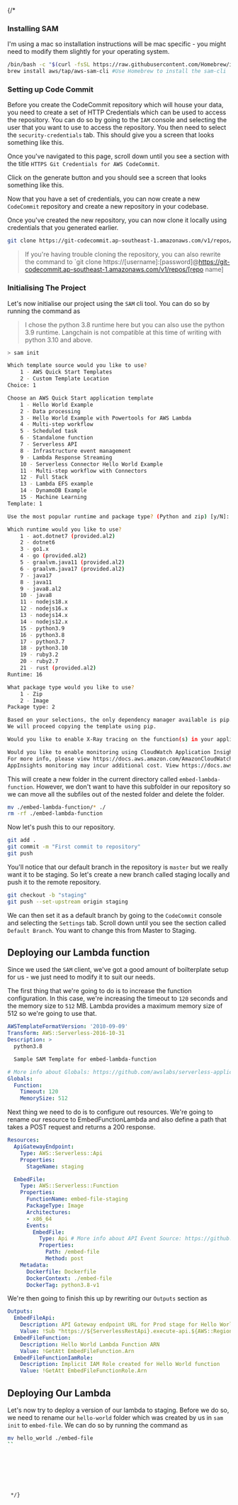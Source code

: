 

{/* 
### Installing SAM

I'm using a mac so installation instructions will be mac specific - you might need to modify them slightly for your operating system.

```bash
/bin/bash -c "$(curl -fsSL https://raw.githubusercontent.com/Homebrew/install/HEAD/install.sh)" #install homebrew 
brew install aws/tap/aws-sam-cli #Use Homebrew to install the sam-cli
```

### Setting up Code Commit 

Before you create the CodeCommit repository which will house your data, you need to create a set of HTTP Credentials which can be used to access the repository. You can do so by going to the `IAM` console and selecting the user that you want to use to access the repository. You then need to select the `security-credentials` tab. This should give you a screen that looks something like this.

<KommyImage height = {400} width={400} src = "/images/iam-credentials.png" blogImage={true} />

Once you've navigated to this page, scroll down until you see a section with the title `HTTPS Git Credentials for AWS CodeCommit`.

<KommyImage height = {400} width={400} src = "/images/security-credentials-screen.png" blogImage={true} />

Click on the generate button and you should see a screen that looks something like this. 

<KommyImage height = {400} width={400} src = "/images/generated-credentials.png" blogImage={true} />

Now that you have a set of credentials, you can now create a new `CodeCommit` repository and create a new repository in your codebase. 

<KommyImage height = {400} width={400} src = "/images/create-repository.png" blogImage={true} />

Once you've created the new repository, you can now clone it locally using credentials that you generated earlier. 

```bash
git clone https://git-codecommit.ap-southeast-1.amazonaws.com/v1/repos/[repo name]
```

> If you're having trouble cloning the repository, you can also rewrite the command to `git clone https://[username]:[password]@https://git-codecommit.ap-southeast-1.amazonaws.com/v1/repos/[repo name]



### Initialising The Project

Let's now initialise our project using the `SAM` cli tool. You can do so by running the command as 

> I chose the python 3.8 runtime here but you can also use the python 3.9 runtime. Langchain is not compatible at this time of writing with python 3.10 and above.

```bash
> sam init

Which template source would you like to use?
	1 - AWS Quick Start Templates
	2 - Custom Template Location
Choice: 1

Choose an AWS Quick Start application template
	1 - Hello World Example
	2 - Data processing
	3 - Hello World Example with Powertools for AWS Lambda
	4 - Multi-step workflow
	5 - Scheduled task
	6 - Standalone function
	7 - Serverless API
	8 - Infrastructure event management
	9 - Lambda Response Streaming
	10 - Serverless Connector Hello World Example
	11 - Multi-step workflow with Connectors
	12 - Full Stack
	13 - Lambda EFS example
	14 - DynamoDB Example
	15 - Machine Learning
Template: 1

Use the most popular runtime and package type? (Python and zip) [y/N]: N

Which runtime would you like to use?
	1 - aot.dotnet7 (provided.al2)
	2 - dotnet6
	3 - go1.x
	4 - go (provided.al2)
	5 - graalvm.java11 (provided.al2)
	6 - graalvm.java17 (provided.al2)
	7 - java17
	8 - java11
	9 - java8.al2
	10 - java8
	11 - nodejs18.x
	12 - nodejs16.x
	13 - nodejs14.x
	14 - nodejs12.x
	15 - python3.9
	16 - python3.8
	17 - python3.7
	18 - python3.10
	19 - ruby3.2
	20 - ruby2.7
	21 - rust (provided.al2)
Runtime: 16

What package type would you like to use?
	1 - Zip
	2 - Image
Package type: 2

Based on your selections, the only dependency manager available is pip.
We will proceed copying the template using pip.

Would you like to enable X-Ray tracing on the function(s) in your application?  [y/N]: N

Would you like to enable monitoring using CloudWatch Application Insights?
For more info, please view https://docs.aws.amazon.com/AmazonCloudWatch/latest/monitoring/cloudwatch-application-insights.html [y/N]: y
AppInsights monitoring may incur additional cost. View https://docs.aws.amazon.com/AmazonCloudWatch/latest/monitoring/appinsights-what-is.html#appinsights-pricing for more details
```

This will create a new folder in the current directory called `embed-lambda-function`. However, we don't want to have this subfolder in our repository so we can move all the subfiles out of the nested folder and delete the folder. 

```bash
mv ./embed-lambda-function/* ./
rm -rf ./embed-lambda-function
```

Now let's push this to our repository. 

```bash
git add . 
git commit -m "First commit to repository"
git push
```

You'll notice that our default branch in the repository is `master` but we really want it to be staging. So let's create a new branch called staging locally and push it to the remote repository. 

```bash
git checkout -b "staging"
git push --set-upstream origin staging
```

We can then set it as a default branch by going to the `CodeCommit` console and selecting the `Settings` tab. Scroll down until you see the section called `Default Branch`. You want to change this from Master to Staging.

<KommyImage height = {400} width={400} src = "/images/change-default-branch.png" blogImage={true} />

## Deploying our Lambda function 

Since we used the `SAM` client, we've got a good amount of boilterplate setup for us - we just need to modify it to suit our needs.

The first thing that we're going to do is to increase the function configuration. In this case, we're increasing the timeout to `120` seconds and the memory size to `512` MB. Lambda provides a maximum memory size of 512 so we're going to use that.

```yaml
AWSTemplateFormatVersion: '2010-09-09'
Transform: AWS::Serverless-2016-10-31
Description: >
  python3.8

  Sample SAM Template for embed-lambda-function

# More info about Globals: https://github.com/awslabs/serverless-application-model/blob/master/docs/globals.rst
Globals:
  Function:
    Timeout: 120
    MemorySize: 512
```

Next thing we need to do is to configure out resources. We're going to rename our resource to EmbedFunctionLambda and also define a path that takes a POST request and returns a 200 response. 

```yaml
Resources:
  ApiGatewayEndpoint:
    Type: AWS::Serverless::Api
    Properties:
      StageName: staging

  EmbedFile:
    Type: AWS::Serverless::Function
    Properties:
      FunctionName: embed-file-staging
      PackageType: Image
      Architectures:
      - x86_64
      Events:
        EmbedFile:
          Type: Api # More info about API Event Source: https://github.com/awslabs/serverless-application-model/blob/master/versions/2016-10-31.md#api
          Properties:
            Path: /embed-file
            Method: post
    Metadata:
      Dockerfile: Dockerfile
      DockerContext: ./embed-file
      DockerTag: python3.8-v1
```

We're then going to finish this up by rewriting our `Outputs` section as 

```yaml
Outputs:
  EmbedFileApi:
    Description: API Gateway endpoint URL for Prod stage for Hello World function
    Value: !Sub "https://${ServerlessRestApi}.execute-api.${AWS::Region}.amazonaws.com/staging/hello/"
  EmbedFileFunction:
    Description: Hello World Lambda Function ARN
    Value: !GetAtt EmbedFileFunction.Arn
  EmbedFileFunctionIamRole:
    Description: Implicit IAM Role created for Hello World function
    Value: !GetAtt EmbedFileFunctionRole.Arn
```

## Deploying Our Lambda 

Let's now try to deploy a version of our lambda to staging. Before we do so, we need to rename our `hello-world` folder which was created by us in `sam init` to `embed-file`. We can do so by running the command as 

```bash
mv hello_world ./embed-file
``







 */}
